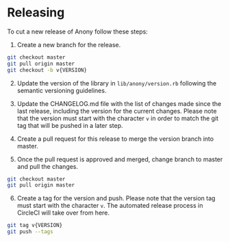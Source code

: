 # Releasing
To cut a new release of Anony follow these steps:

1. Create a new branch for the release.
```sh
git checkout master
git pull origin master
git checkout -b v{VERSION}
```

2. Update the version of the library in `lib/anony/version.rb` following the
   semantic versioning guidelines.

3. Update the CHANGELOG.md file with the list of changes made since the last
   release, including the version for the current changes. Please note that the
   version must start with the character `v` in order to match the git tag that
   will be pushed in a later step.

4. Create a pull request for this release to merge the version branch into
   master.

5. Once the pull request is approved and merged, change branch to master and
   pull the changes.
```sh
git checkout master
git pull origin master
```

6. Create a tag for the version and push. Please note that the version tag must
   start with the character `v`. The automated release process in CircleCI will
   take over from here.
```sh
git tag v{VERSION}
git push --tags
```
